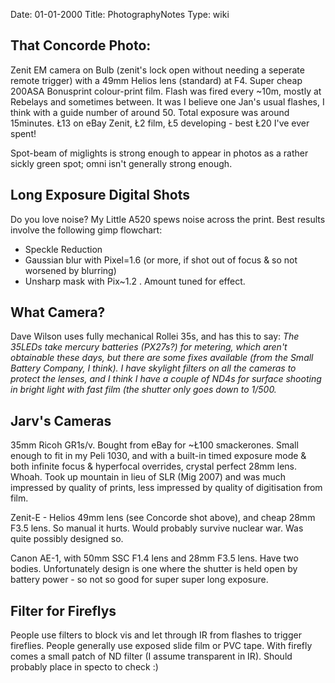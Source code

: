 Date: 01-01-2000
Title: PhotographyNotes
Type: wiki


That Concorde Photo:
--------------------

Zenit EM camera on Bulb (zenit's lock open without needing a seperate
remote trigger) with a 49mm Helios lens (standard) at F4. Super cheap
200ASA Bonusprint colour-print film. Flash was fired every \~10m, mostly
at Rebelays and sometimes between. It was I believe one Jan's usual
flashes, I think with a guide number of around 50. Total exposure was
around 15minutes. Ł13 on eBay Zenit, Ł2 film, Ł5 developing - best Ł20
I've ever spent!

Spot-beam of miglights is strong enough to appear in photos as a rather
sickly green spot; omni isn't generally strong enough.





Long Exposure Digital Shots
---------------------------

Do you love noise? My Little A520 spews noise across the print. Best
results involve the following gimp flowchart:

-   Speckle Reduction
-   Gaussian blur with Pixel=1.6 (or more, if shot out of focus & so not
    worsened by blurring)
-   Unsharp mask with Pix\~1.2 . Amount tuned for effect.





What Camera?
------------

Dave Wilson uses fully mechanical Rollei 35s, and has this to say: *The
35LEDs take mercury batteries (PX27s?) for metering, which aren't
obtainable these days, but there are some fixes available (from the
Small Battery Company, I think). I have skylight filters on all the
cameras to protect the lenses, and I think I have a couple of ND4s for
surface shooting in bright light with fast film (the shutter only goes
down to 1/500.*





Jarv's Cameras
--------------

35mm Ricoh GR1s/v. Bought from eBay for \~Ł100 smackerones. Small enough
to fit in my Peli 1030, and with a built-in timed exposure mode & both
infinite focus & hyperfocal overrides, crystal perfect 28mm lens. Whoah.
Took up mountain in lieu of SLR (Mig 2007) and was much impressed by
quality of prints, less impressed by quality of digitisation from film.

Zenit-E - Helios 49mm lens (see Concorde shot above), and cheap 28mm
F3.5 lens. So manual it hurts. Would probably survive nuclear war. Was
quite possibly designed so.

Canon AE-1, with 50mm SSC F1.4 lens and 28mm F3.5 lens. Have two bodies.
Unfortunately design is one where the shutter is held open by battery
power - so not so good for super super long exposure.





Filter for Fireflys
-------------------

People use filters to block vis and let through IR from flashes to
trigger fireflies. People generally use exposed slide film or PVC tape.
With firefly comes a small patch of ND filter (I assume transparent in
IR). Should probably place in specto to check :)
